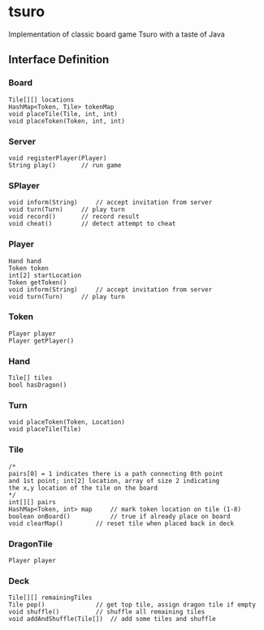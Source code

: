 # tsuro

Implementation of classic board game Tsuro with a taste of Java

## Interface Definition

### Board
```
Tile[][] locations
HashMap<Token, Tile> tokenMap
void placeTile(Tile, int, int)
void placeToken(Token, int, int)
```
### Server
```
void registerPlayer(Player)
String play() 		// run game
```
### SPlayer
```
void inform(String) 	// accept invitation from server
void turn(Turn)		// play turn
void record()		// record result
void cheat()		// detect attempt to cheat
```
### Player
```
Hand hand
Token token
int[2] startLocation
Token getToken()
void inform(String) 	// accept invitation from server
void turn(Turn)		// play turn
```
### Token 
```
Player player
Player getPlayer()
```
### Hand
```
Tile[] tiles
bool hasDragon()
```
### Turn
```
void placeToken(Token, Location)
void placeTile(Tile)
```
### Tile
```
/*
pairs[0] = 1 indicates there is a path connecting 0th point 
and 1st point; int[2] location, array of size 2 indicating 
the x,y location of the tile on the board
*/
int[][] pairs 
HashMap<Token, int> map 	// mark token location on tile (1-8) 
boolean onBoard()			// true if already place on board
void clearMap()			// reset tile when placed back in deck
```
### DragonTile
```
Player player
```
### Deck
```
Tile[][] remainingTiles
Tile pop()				// get top tile, assign dragon tile if empty
void shuffle()			// shuffle all remaining tiles
void addAndShuffle(Tile[]) 	// add some tiles and shuffle
```


